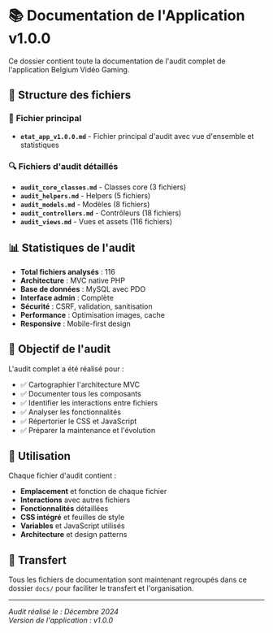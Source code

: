 # 📚 Documentation de l'Application v1.0.0

Ce dossier contient toute la documentation de l'audit complet de l'application Belgium Vidéo Gaming.

## 📁 Structure des fichiers

### 🎯 **Fichier principal**
- **`etat_app_v1.0.0.md`** - Fichier principal d'audit avec vue d'ensemble et statistiques

### 🔍 **Fichiers d'audit détaillés**
- **`audit_core_classes.md`** - Classes core (3 fichiers)
- **`audit_helpers.md`** - Helpers (5 fichiers)  
- **`audit_models.md`** - Modèles (8 fichiers)
- **`audit_controllers.md`** - Contrôleurs (18 fichiers)
- **`audit_views.md`** - Vues et assets (116 fichiers)

## 📊 **Statistiques de l'audit**

- **Total fichiers analysés** : 116
- **Architecture** : MVC native PHP
- **Base de données** : MySQL avec PDO
- **Interface admin** : Complète
- **Sécurité** : CSRF, validation, sanitisation
- **Performance** : Optimisation images, cache
- **Responsive** : Mobile-first design

## 🎯 **Objectif de l'audit**

L'audit complet a été réalisé pour :
- ✅ Cartographier l'architecture MVC
- ✅ Documenter tous les composants
- ✅ Identifier les interactions entre fichiers
- ✅ Analyser les fonctionnalités
- ✅ Répertorier le CSS et JavaScript
- ✅ Préparer la maintenance et l'évolution

## 📝 **Utilisation**

Chaque fichier d'audit contient :
- **Emplacement** et fonction de chaque fichier
- **Interactions** avec autres fichiers
- **Fonctionnalités** détaillées
- **CSS intégré** et feuilles de style
- **Variables** et JavaScript utilisés
- **Architecture** et design patterns

## 🚀 **Transfert**

Tous les fichiers de documentation sont maintenant regroupés dans ce dossier `docs/` pour faciliter le transfert et l'organisation.

---
*Audit réalisé le : Décembre 2024*  
*Version de l'application : v1.0.0*
